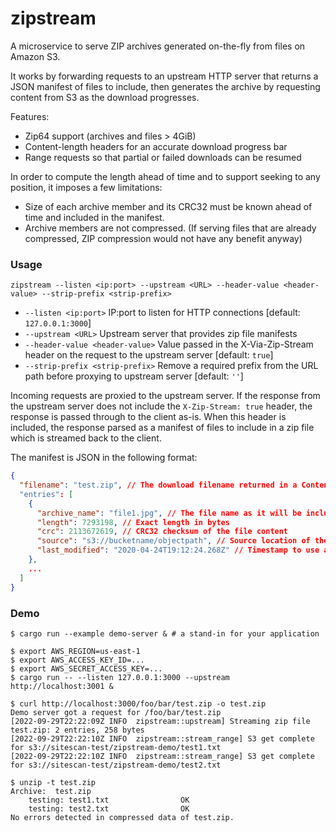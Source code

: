 # zipstream

A microservice to serve ZIP archives generated on-the-fly from files on Amazon S3.

It works by forwarding requests to an upstream HTTP server that returns a JSON manifest of files to
include, then generates the archive by requesting content from S3 as the download progresses.

Features:
  * Zip64 support (archives and files > 4GiB)
  * Content-length headers for an accurate download progress bar
  * Range requests so that partial or failed downloads can be resumed

In order to compute the length ahead of time and to support seeking to any position, it imposes a few limitations:
  * Size of each archive member and its CRC32 must be known ahead of time and included in the manifest.
  * Archive members are not compressed. (If serving files that are already compressed, ZIP compression would not have any benefit anyway)

### Usage

```
zipstream --listen <ip:port> --upstream <URL> --header-value <header-value> --strip-prefix <strip-prefix> 
```

  * `--listen <ip:port>`               IP:port to listen for HTTP connections [default: `127.0.0.1:3000`]
  * `--upstream <URL>`                 Upstream server that provides zip file manifests
  * `--header-value <header-value>`    Value passed in the X-Via-Zip-Stream header on the request to the upstream server [default: `true`]
  * `--strip-prefix <strip-prefix>`    Remove a required prefix from the URL path before proxying to upstream server [default: `''`]

Incoming requests are proxied to the upstream server. If the response from the upstream server does not include the `X-Zip-Stream: true` header, the response is passed through to the client as-is. When this header is included, the response parsed as a manifest of files to include in a zip file which is streamed back to the client.

The manifest is JSON in the following format:

```json
{
  "filename": "test.zip", // The download filename returned in a Content-disposition: attachment header
  "entries": [
    {
      "archive_name": "file1.jpg", // The file name as it will be included in the zip
      "length": 7293198, // Exact length in bytes
      "crc": 2113672619, // CRC32 checksum of the file content
      "source": "s3://bucketname/objectpath", // Source location of the file on S3
      "last_modified": "2020-04-24T19:12:24.268Z" // Timestamp to use as the last modified time in the archive
    },
    ...
  ]
}
```

### Demo

```console
$ cargo run --example demo-server & # a stand-in for your application

$ export AWS_REGION=us-east-1
$ export AWS_ACCESS_KEY_ID=...
$ export AWS_SECRET_ACCESS_KEY=...
$ cargo run -- --listen 127.0.0.1:3000 --upstream http://localhost:3001 &

$ curl http://localhost:3000/foo/bar/test.zip -o test.zip
Demo server got a request for /foo/bar/test.zip
[2022-09-29T22:22:09Z INFO  zipstream::upstream] Streaming zip file test.zip: 2 entries, 258 bytes
[2022-09-29T22:22:10Z INFO  zipstream::stream_range] S3 get complete for s3://sitescan-test/zipstream-demo/test1.txt
[2022-09-29T22:22:10Z INFO  zipstream::stream_range] S3 get complete for s3://sitescan-test/zipstream-demo/test2.txt

$ unzip -t test.zip
Archive:  test.zip
    testing: test1.txt                OK
    testing: test2.txt                OK
No errors detected in compressed data of test.zip.
```
